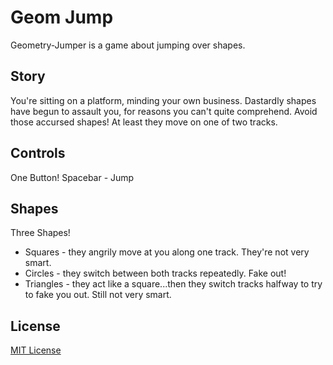 # Geom Jump
Geometry-Jumper is a game about jumping over shapes.

## Story
You're sitting on a platform, minding your own business. Dastardly shapes have begun to assault you, for reasons you can't quite comprehend. Avoid those accursed shapes! At least they move on one of two tracks.

## Controls
One Button!
Spacebar - Jump

## Shapes
Three Shapes!
* Squares - they angrily move at you along one track. They're not very smart.
* Circles - they switch between both tracks repeatedly. Fake out!
* Triangles - they act like a square...then they switch tracks halfway to try to fake you out. Still not very smart.


License
-----------
[MIT License](LICENSE)
